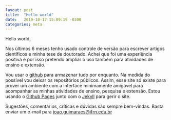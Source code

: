 ```yaml
---
layout: post
title:  "Hello world"
date:   2019-10-17 15:09:19 -0300
categories: meta
---
```

Hello world,

Nos últimos 6 meses tenho usado controle de versão para escrever artigos científicos e minha tese de doutorado. Achei que foi uma experiência positiva e por isso pretendo ampliar o uso também para atividades de ensino e extensão.

Vou usar o [github](github.com/jp-guimaraes) para armazenar tudo por enquanto. Na medida do possível vou deixar os repositórios públicos. Assim, esse site só existe para prover um ambiente com a interface minimamente amigável para acompanhar as minhas atividades de ensino, pesquisa e extensão. Estou usando o [Github Pages](https://pages.github.com/) junto com o [Jekyll][jekyll-gh] para gerir o site.

Sugestões, comentários, críticas e dúvidas são sempre bem-vindas. Basta enviar um e-mail para <joao.guimaraes@ifrn.edu.br>



[jekyll-gh]:   https://github.com/jekyll/jekyll
